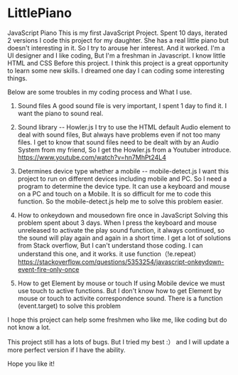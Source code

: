 # LittlePiano
JavaScript Piano
This is my first JavaScript Project. Spent 10 days, iterated 2 versions
I code this project for my daughter. She has a real little piano but doesn't interesting in it. So I try to arouse her interest. And it worked.
I'm a UI designer and I like coding, But I'm a freshman in Javascript. I know little HTML and CSS Before this project. I think this project is a great opportunity to learn some new skills.
I dreamed one day I can coding some interesting things.

Below are some troubles in my coding process and What I use.

1. Sound files
A good sound file is very important, I spent 1 day to find it.
I want the piano to sound real.

2. Sound library -- Howler.js
I try to use the HTML default Audio element to deal with sound files, But always have problems even if not too many files.
I get to know that sound files need to be dealt with by an Audio System from my friend, So I get the Howler.js from a Youtuber introduce.
https://www.youtube.com/watch?v=hn7MhPt24L4

3. Determines device type whether a mobile -- mobile-detect.js
I want this project to run on different devices including mobile and PC. 
So I need a program to determine the device type. It can use a keyboard and mouse on a PC and touch on a Mobile.
It is so difficult for me to code this function. So the mobile-detect.js help me to solve this problem easier.

4. How to onkeydown and mousedown fire once in JavaScript
Solving this problem spent about 3 days.
When I press the keyboard and mouse unreleased to activate the play sound function, it always continued, so the sound will play again and again in a short time. 
I get a lot of solutions from Stack overflow, But I can't understand those coding.
I can understand this one, and it works. it use function（!e.repeat）
https://stackoverflow.com/questions/5353254/javascript-onkeydown-event-fire-only-once

5. How to get Element by mouse or touch
If using Mobile device we must use touch to active functions. 
But I don't know how to get Element by mouse or touch to activite correspondence sound.
There is a function (event.target) to solve this problem

I hope this project can help some freshmen who like me, like coding but do not know a lot.

This project still has a lots of bugs. But I tried my best :）
and I will update a more perfect version if I have the ability.

Hope you like it!
